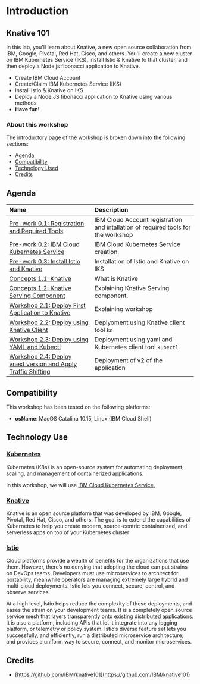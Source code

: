 # Introduction

## Knative 101

In this lab, you'll learn about Knative, a new open source collaboration from IBM, Google, Pivotal, Red Hat, Cisco, and others. You'll create a new cluster on IBM Kubernetes Service \(IKS\), install Istio & Knative to that cluster, and then deploy a Node.js fibonacci application to Knative.

* Create IBM Cloud Account
* Create/Claim IBM Kubernetes Service \(IKS\)
* Install Istio & Knative on IKS
* Deploy a Node.JS fibonacci application to Knative using various methods
* **Have fun!**

### About this workshop <a id="about-this-workshop"></a>

The introductory page of the workshop is broken down into the following sections:

* ​[Agenda](https://ibm-developer.gitbook.io/workshop-template/#agenda)​
* ​[Compatibility](https://ibm-developer.gitbook.io/workshop-template/#compatibility)​
* ​[Technology Used](https://ibm-developer.gitbook.io/workshop-template/#technology-used)​
* ​[Credits](https://ibm-developer.gitbook.io/workshop-template/#credits)​

## Agenda <a id="agenda"></a>

| ​Name | Description |
| :--- | :--- |
| [Pre-work 0.1: Registration and Required Tools](prework/exercise-0.md) | IBM Cloud Account registration and intallation of required tools for the workshop |
| [Pre-work 0.2: IBM Cloud Kubernetes Service​](prework/exercise-1.md) | IBM Cloud Kubernetes Service creation. |
| [Pre-work 0.3: Install Istio and Knative](prework/exercise-2.md) | Installation of Istio and Knative on IKS |
| [Concepts 1.1: Knative](knative.md) | What is Knative |
| [Concepts 1.2: Knative Serving Component](knative-serving-component.md) | Explaining Knative Serving component. |
| [Workshop 2.1: Deploy First Application to Knative](exercise-3.md) | Explaining workshop |
| [Workshop 2.2: Deploy using Knative Client](deploy-using-knative-client.md) | Deplyoment using Knative client tool `kn` |
| [Workshop 2.3: Deploy using YAML and Kubectl](deploy-using-yaml-and-kubectl.md) | Deployment using yaml and Kubernetes client tool `kubectl` |
| [Workshop 2.4: Deploy vnext version and Apply Traffic Shifting](exercise-5.md) | Deployment of v2 of the application |

## Compatibility <a id="compatibility"></a>

This workshop has been tested on the following platforms:

* **osName**: MacOS Catalina 10.15, Linux \(IBM Cloud Shell\)

## Technology Use <a id="technology-used"></a>

### [Kubernetes](https://kubernetes.io/)

Kubernetes \(K8s\) is an open-source system for automating deployment, scaling, and management of containerized applications.

In this workshop, we will use [IBM Cloud Kubernetes Service.](https://www.ibm.com/cloud/container-service/)

### [Knative](https://github.com/knative/docs)

Knative is an open source platform that was developed by IBM, Google, Pivotal, Red Hat, Cisco, and others. The goal is to extend the capabilities of Kubernetes to help you create modern, source-centric containerized, and serverless apps on top of your Kubernetes cluster

### [Istio](https://istio.io)

Cloud platforms provide a wealth of benefits for the organizations that use them. However, there’s no denying that adopting the cloud can put strains on DevOps teams. Developers must use microservices to architect for portability, meanwhile operators are managing extremely large hybrid and multi-cloud deployments. Istio lets you connect, secure, control, and observe services.

At a high level, Istio helps reduce the complexity of these deployments, and eases the strain on your development teams. It is a completely open source service mesh that layers transparently onto existing distributed applications. It is also a platform, including APIs that let it integrate into any logging platform, or telemetry or policy system. Istio’s diverse feature set lets you successfully, and efficiently, run a distributed microservice architecture, and provides a uniform way to secure, connect, and monitor microservices.

## Credits <a id="credits"></a>

* [https://github.com/IBM/knative101](https://github.com/IBM/knative101)

